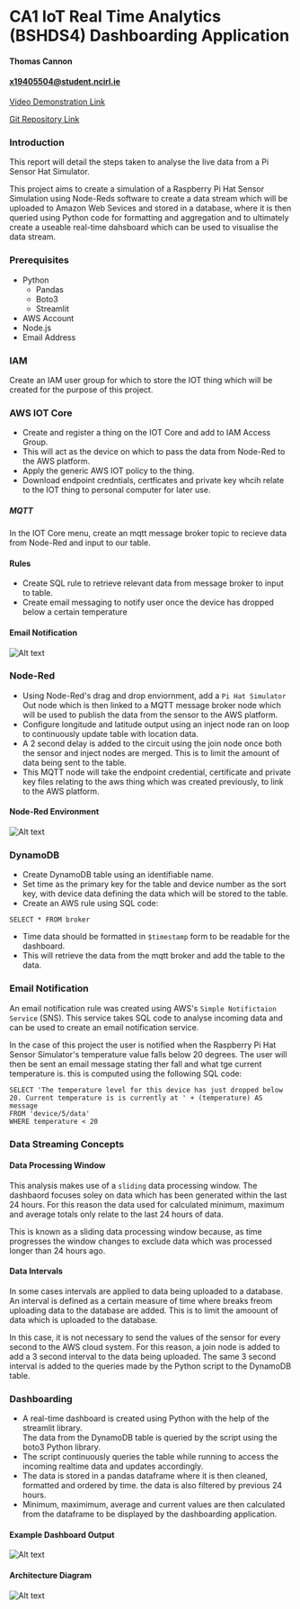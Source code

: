 # CA1 IoT Real Time Analytics (BSHDS4) Dashboarding Application
#### Thomas Cannon
#### x19405504@student.ncirl.ie

[Video Demonstration Link](https://youtu.be/KOmfaQE1NGE)

[Git Repository Link](https://github.com/TCannonx/IOT_CA1)

### Introduction
This report will detail the steps taken to analyse the live data from a Pi Sensor Hat Simulator.  
  
This project aims to create a simulation of a Raspberry Pi Hat Sensor Simulation using Node-Reds software to create a data stream which
will be uploaded to Amazon Web Sevices and stored in a database, where it is then queried using Python code for formatting and aggregation and
to ultimately create a useable real-time dahsboard which can be used to visualise the data stream.

### Prerequisites

* Python
  * Pandas
  * Boto3
  * Streamlit
* AWS Account
* Node.js
* Email Address

### IAM
Create an IAM user group for which to store the IOT thing which will be created for the purpose of this project.

### AWS IOT Core
* Create and register a thing on the IOT Core and add to IAM Access Group.
* This will act as the device on which to pass the data from Node-Red to the AWS platform.
* Apply the generic AWS IOT policy to the thing.
* Download endpoint credntials, certficates and private key whcih relate to the IOT thing to personal computer for later use.

##### MQTT
In the IOT Core menu, create an mqtt message broker topic to recieve data from Node-Red and input to our table.

#### Rules
* Create SQL rule to retrieve relevant data from message broker to input to table.
* Create email messaging to notify user once the device has dropped below a certain temperature

#### Email Notification
![Alt text](https://github.com/TCannonx/IOT_CA1/blob/main/images/Email%20Notification.png "Email Notification")

### Node-Red
* Using Node-Red's drag and drop enviornment, add a ```Pi Hat Simulator``` Out node which is then linked to a MQTT message broker node which will be used
to publish the data from the sensor to the AWS platform.
* Configure longitude and latitude output using an inject node ran on loop to continuously update table with location data.
* A 2 second delay is added to the circuit using the join node once both the sensor and inject nodes are merged. This is to limit the amount of data
being sent to the table. 
* This MQTT node will take the endpoint credential, certificate and private key files relating to the aws thing which was created previously, to link to the
AWS platform.

#### Node-Red Environment
![Alt text](https://github.com/TCannonx/IOT_CA1/blob/main/images/Node-Red%20Screenshot.png "Node-Red Environment")

### DynamoDB
* Create DynamoDB table using an identifiable name.
* Set time as the primary key for the table and device number as the sort key, with device data defining the data which will be stored to the table.
* Create an AWS rule using SQL code:
```
SELECT * FROM broker
```

* Time data should be formatted in ```$timestamp``` form to be readable for the dashboard.
* This will retrieve the data from the mqtt broker and add the table to the data.

### Email Notification
An email notification rule was created using AWS's ```Simple Notifictaion Service``` (SNS). This service takes SQL code to analyse incoming data
and can be used to create an email notification service.   
   
In the case of this project the user is notified when the Raspberry Pi Hat Sensor Simulator's temperature value falls below 20 degrees.
The user will then be sent an email message stating ther fall and what tge current temperature is. this is computed using the following SQL code:

```
SELECT 'The temperature level for this device has just dropped below 20. Current temperature is is currently at ' + (temperature) AS message 
FROM 'device/5/data' 
WHERE temperature < 20
```

### Data Streaming Concepts
#### Data Processing Window
This analysis makes use of a ```sliding``` data processing window. The dashbaord focuses soley on data which has been generated within the last
24 hours. For this reason the data used for calculated minimum, maximum and average totals only relate to the last 24 hours of data. 
  
This is known as a sliding data processing window because, as time progresses the window changes to exclude data which was processed 
longer than 24 hours ago.

#### Data Intervals
In some cases intervals are applied to data being uploaded to a database. An interval is defined as a certain measure of time where breaks freom uploading
data to the database are added. This is to limit the amoount of data which is uploaded to the database.  
  
In this case, it is not necessary to send the values of the sensor for every second to the AWS cloud system. For this reason, a join node is added to
add a 3 second interval to the data being uploaded. The same 3 second interval is added to the queries made by the Python script to the DynamoDB table.

### Dashboarding
* A real-time dashboard is created using Python with the help of the streamlit library.  
The data from the DynamoDB table is queried by the script using the boto3 Python library.
* The script continuously queries the table while running to access the incoming realtime data and updates accordingly.
* The data is stored in a pandas dataframe where it is then cleaned, formatted and ordered by time. the data is also filtered by previous 24 hours.
* Minimum, maximimum, average and current values are then calculated from the dataframe to be displayed by the dashboarding application.

#### Example Dashboard Output
![Alt text](https://github.com/TCannonx/IOT_CA1/blob/main/images/Dashboard%20Screenshot.png "Example Dashboard Output")

#### Architecture Diagram
![Alt text](https://github.com/TCannonx/IOT_CA1/blob/main/images/Architecture%20Diagram.png "Architecture Diagram")


